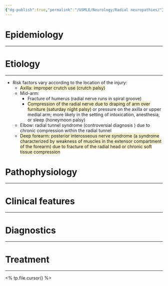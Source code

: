 ```yaml
---
{"dg-publish":true,"permalink":"/USMLE/Neurology/Radial neuropathies/"}
---
```


# Epidemiology
---


# Etiology
---
- Risk factors vary according to the location of the injury:
	- <span style="background:rgba(240, 200, 0, 0.2)">Axilla: improper crutch use (crutch palsy)</span>
	- Mid-arm:
		- Fracture of humerus (radial nerve runs in spiral groove)
		- <span style="background:rgba(240, 200, 0, 0.2)">Compression of the radial nerve due to draping of arm over furniture (saturday night palsy)</span> or pressure on the axilla or upper medial arm; more likely in the setting of intoxication, anesthesia, or sleep (honeymoon palsy)
	- Elbow: radial tunnel syndrome (controversial diagnosis ) due to chronic compression within the radial tunnel
	- <span style="background:rgba(240, 200, 0, 0.2)">Deep forearm: posterior interosseous nerve syndrome (a syndrome characterized by weakness of muscles in the extensor compartment of the forearm) due to fracture of the radial head or chronic soft tissue compression</span>

# Pathophysiology
---


# Clinical features
---


# Diagnostics
---


# Treatment
---
<% tp.file.cursor() %>
